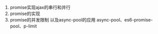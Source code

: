 1. promise实现ajax的串行和并行
2. promise的实现
3. promise的并发限制 以及async-pool的应用  async-pool、es6-promise-pool、p-limit